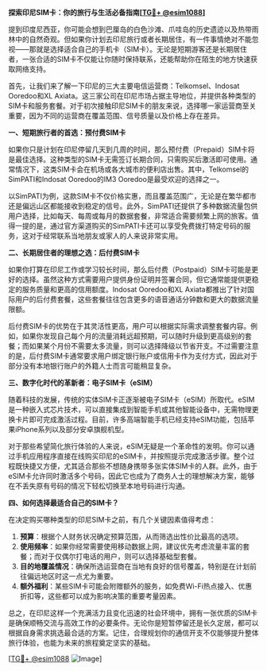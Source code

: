 **探索印尼SIM卡：你的旅行与生活必备指南[[TG💪+ @esim1088](https://t.me/s/esim1088)]**

提到印度尼西亚，你可能会想到巴厘岛的白色沙滩、爪哇岛的历史遗迹以及热带雨林中的自然奇观。但如果你计划去印尼旅行或者长期居住，有一件事情绝对不能忽视——那就是选择适合自己的手机卡（SIM卡）。无论是短期游客还是长期居住者，一张合适的SIM卡不仅能让你随时保持联系，还能帮助你在陌生的地方快速获取网络支持。

首先，让我们来了解一下印尼的三大主要电信运营商：Telkomsel、Indosat Ooredoo和XL Axiata。这三家公司在印尼市场占据主导地位，并提供各种类型的SIM卡和服务套餐。对于初次接触印尼SIM卡的朋友来说，选择哪一家运营商至关重要，因为不同的运营商在覆盖范围、信号质量以及价格上存在差异。

**一、短期旅行者的首选：预付费SIM卡**

如果你只是计划在印尼停留几天到几周的时间，那么预付费（Prepaid）SIM卡将是最佳选择。这种类型的SIM卡无需签订长期合同，只需购买后激活即可使用。通常情况下，这类SIM卡会在机场或各大城市的便利店出售。其中，Telkomsel的SimPATI和Indosat Ooredoo的IM3 Ooredoo是最受欢迎的选择之一。

以SimPATI为例，这款SIM卡不仅价格实惠，而且覆盖范围广，无论是在繁华都市还是偏远山区都能接收到稳定的信号。此外，SimPATI还提供了多种数据流量包供用户选择，比如每天、每周或每月的数据套餐，非常适合需要频繁上网的旅客。值得一提的是，通过官方渠道购买的SimPATI卡还可以享受免费拨打特定号码的服务，这对于经常联系当地朋友或家人的人来说非常实用。

**二、长期居住者的理想之选：后付费SIM卡**

如果你打算在印尼工作或学习较长时间，那么后付费（Postpaid）SIM卡可能是更好的选择。虽然这种方式需要用户提供身份证明并签署合同，但它通常能提供更稳定的服务质量和更高的信用额度。Indosat Ooredoo和XL Axiata都推出了针对国际用户的后付费套餐，这些套餐往往包含更多的语音通话分钟数和更大的数据流量限额。

后付费SIM卡的优势在于其灵活性更高，用户可以根据实际需求调整套餐内容。例如，如果你发现自己每个月的流量消耗远超预期，可以随时升级到更高级别的套餐；而如果某个月份不需要太多流量，则可以选择降级以节省开支。不过需要注意的是，后付费SIM卡通常要求用户绑定银行账户或信用卡作为支付方式，因此对于部分没有本地银行账户的外籍人士而言可能稍显复杂。

**三、数字化时代的革新者：电子SIM卡（eSIM）**

随着科技的发展，传统的实体SIM卡正逐渐被电子SIM卡（eSIM）所取代。eSIM是一种嵌入式芯片技术，可以直接集成到智能手机或其他智能设备中，无需物理更换卡片即可完成激活过程。目前，许多高端智能手机已经支持eSIM功能，包括苹果iPhone系列以及部分安卓旗舰机型。

对于那些希望简化旅行体验的人来说，eSIM无疑是一个革命性的发明。你可以通过手机应用程序直接在线购买印尼的eSIM卡，并按照提示完成激活步骤。整个过程既快捷又方便，尤其适合那些不想随身携带多张实体SIM卡的人群。此外，由于eSIM卡允许同时激活多个号码，因此它也成为了商务人士的理想解决方案，能够在不丢失原有号码的情况下轻松切换至本地号码进行沟通。

**四、如何选择最适合自己的SIM卡？**

在决定购买哪种类型的印尼SIM卡之前，有几个关键因素值得考虑：

1. **预算**：根据个人财务状况确定预算范围，从而筛选出性价比最高的选项。
2. **使用频率**：如果你经常需要使用移动数据上网，建议优先考虑流量丰富的套餐；而对于仅偶尔打电话的用户，则可以选择基础型套餐。
3. **目的地覆盖情况**：确保所选运营商在当地有良好的信号覆盖，特别是在计划前往偏远地区时这一点尤为重要。
4. **额外福利**：某些SIM卡可能会附赠额外的服务，如免费Wi-Fi热点接入、优惠折扣等，这些都可以成为影响决策的重要考量因素。

总之，在印尼这样一个充满活力且变化迅速的社会环境中，拥有一张优质的SIM卡是确保顺畅交流与高效工作的必要条件。无论你是短暂停留还是长久定居，都可以根据自身需求挑选最合适的方案。记住，合理规划你的通信开支不仅能够提升整体旅行体验，也能为未来的旅程奠定坚实的基础。

[[TG💪+ @esim1088](https://t.me/s/esim1088) ![Image](https://i.postimg.cc/4NQfJmqS/Snipaste-2025-05-13-00-14-12.png)]